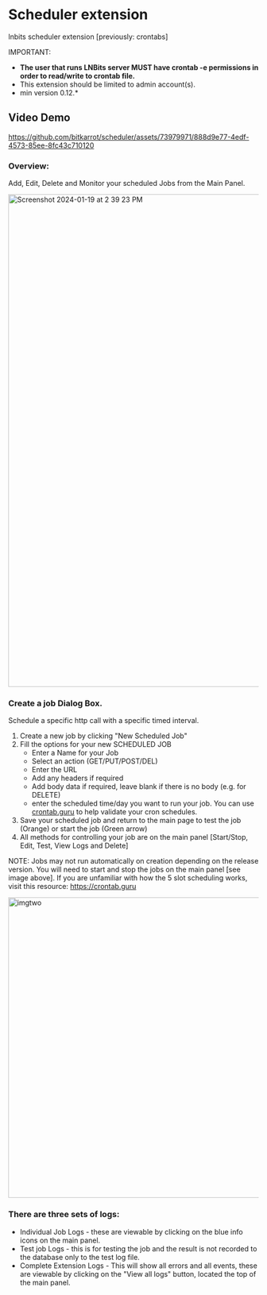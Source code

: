 # Scheduler extension

lnbits scheduler extension [previously: crontabs]

IMPORTANT: 
- **The user that runs LNBits server MUST have crontab -e permissions in order to read/write to crontab file.**
- This extension should be limited to admin account(s).
- min version 0.12.*

## Video Demo

https://github.com/bitkarrot/scheduler/assets/73979971/888d9e77-4edf-4573-85ee-8fc43c710120

### Overview: 
Add, Edit, Delete and Monitor your scheduled Jobs from the Main Panel. 

<img width="992" alt="Screenshot 2024-01-19 at 2 39 23 PM" src="https://github.com/bitkarrot/scheduler/assets/73979971/01656f95-bdde-4015-99c5-415ce9483ddb">
  
### Create a job Dialog Box. 

Schedule a specific http call with a specific timed interval.

1. Create a new job by clicking "New Scheduled Job"
2. Fill the options for your new SCHEDULED JOB
    - Enter a Name for your Job
    - Select an action (GET/PUT/POST/DEL)
    - Enter the URL
    - Add any headers if required
    - Add body data if required, leave blank if there is no body (e.g. for DELETE)
    - enter the scheduled time/day you want to run your job. You can use [crontab.guru](https://crontab.guru) to help validate your cron schedules.
3. Save your scheduled job and return to the main page to test the job (Orange) or start the job (Green arrow)
4. All methods for controlling your job are on the main panel [Start/Stop, Edit, Test, View Logs and Delete]

NOTE: Jobs may not run automatically on creation depending on the release version. You will need to start and stop the jobs on the main panel [see image above]. If you are unfamiliar with how the 5 slot scheduling works, visit this resource: https://crontab.guru

<img width="605" alt="imgtwo" src="https://github.com/bitkarrot/scheduler/assets/73979971/77f55660-52b6-459c-9ce2-d81e6fa7d1b5">

### There are three sets of logs:
- Individual Job Logs - these are viewable by clicking on the blue info icons on the main panel.
- Test job Logs - this is for testing the job and the result is not recorded to the database only to the test log file. 
- Complete Extension Logs - This will show all errors and all events, these are viewable by clicking on the "View all logs" button, located the top of the main panel. 
